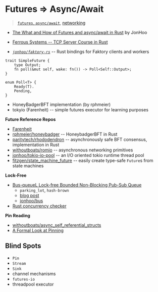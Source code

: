 # Futures => Async/Await
> [`futures`, `async/await`](./notes.md), [networking](./networking.md)

* [The What and How of Futures and async/await in Rust](https://www.youtube.com/watch?v=9_3krAQtD2k) by JonHoo

* [Ferrous Systems -- TCP Server Course in Rust](https://github.com/ferrous-systems/rust-three-days-course)

* *[`jonhoo/faktory-rs`](https://github.com/jonhoo/faktory-rs)* -- Rust bindings for Faktory clients and workers

```
trait SimpleFuture {
    type Output;
    fn poll(&mut self, wake: fn()) -> Poll<Self::Output>;
}

enum Poll<T> {
    Ready(T).
    Pending,
}
```

* HoneyBadgerBFT implementation (by rphmeier)
* tokyio (Farenheit) -- simple futures executor for learning purposes

**Future Reference Repos**
* [Farenheit](https://rust-lang-nursery.github.io/futures-rs/blog/2018/08/17/toykio.html)
* [rphmeier/honeybadger](https://github.com/rphmeier/honeybadger) -- HoneybadgerBFT in Rust
* [paritytech/rhododendron](https://github.com/paritytech/rhododendron) -- asynchronously safe BFT consensus, implementation in Rust
* [withoutboats/romio](https://github.com/withoutboats/romio) -- asynchronous networking primitives
* [jonhoo/tokio-io-pool](https://github.com/jonhoo/tokio-io-pool) -- an I/O oriented tokio runtime thread pool
* [fitzgen/state_machine_future](https://github.com/fitzgen/state_machine_future) -- easily create type-safe `Future`s from state machines

**Lock-Free**
<!--Find out what this means in the context of futures lmao, you're so far behind!!!-->
* [Bus-queueL Lock-free Bounded Non-Blocking Pub-Sub Queue](https://github.com/filipdulic/bus-queue)
    * `parking_lot`, `hash-brown`
    * [blog post](http://www.rossbencina.com/code/lockfree)
    * [jonhoo/bus](https://github.com/jonhoo/bus)
* [Rust concurrency checker](https://github.com/carllerche/loom)

**Pin Reading**
* [withoutboats/async_self_referential_structs](https://boats.gitlab.io/blog/post/2018-01-25-async-i-self-referential-structs/)
* [A Formal Look at Pinning](https://www.ralfj.de/blog/2018/04/05/a-formal-look-at-pinning.html)

## Blind Spots
* `Pin`
* `Stream`
* `Sink`
* channel mechanisms
* `futures-io`
* threadpool executor